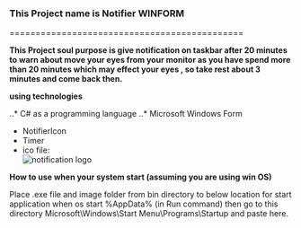 ### This Project name is Notifier WINFORM
=============================================

**This Project soul purpose is give notification on taskbar after 20 minutes to warn about move your eyes from your monitor as you have spend more than 20 minutes which may effect your eyes , so take rest about 3 minutes and come back then.**


**__using technologies__**

..* C# as a programming language
..* Microsoft Windows Form 
  * NotifierIcon
  * Timer
  * ico file:  
  ![notification logo](https://github.com/humayoun007/Notifier_WinForm/tree/master/NotifierApp/bin/Debug/image/notification.jpg "Notifier Logo")
  

  

**__How to use when your system start (assuming you are using win OS)__**

Place .exe file and image folder from bin directory to below location for start application when os start
%AppData% (in Run command) then go to this directory  Microsoft\Windows\Start Menu\Programs\Startup and paste here.

